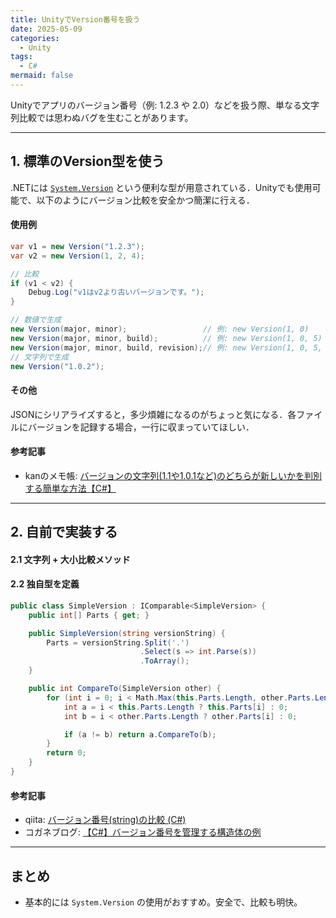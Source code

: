 ```yaml
---
title: UnityでVersion番号を扱う
date: 2025-05-09
categories: 
  - Unity
tags: 
  - C#
mermaid: false
---
```


Unityでアプリのバージョン番号（例: 1.2.3 や 2.0）などを扱う際、単なる文字列比較では思わぬバグを生むことがあります。


---
## 1. 標準のVersion型を使う 

.NETには [`System.Version`][MSDN: Version クラス] という便利な型が用意されている．Unityでも使用可能で、以下のようにバージョン比較を安全かつ簡潔に行える．


#### 使用例

```cs
var v1 = new Version("1.2.3");
var v2 = new Version(1, 2, 4);

// 比較
if (v1 < v2) {
    Debug.Log("v1はv2より古いバージョンです。");
}
```



```cs
// 数値で生成
new Version(major, minor);                 // 例: new Version(1, 0)
new Version(major, minor, build);          // 例: new Version(1, 0, 5)
new Version(major, minor, build, revision);// 例: new Version(1, 0, 5, 2)
// 文字列で生成
new Version("1.0.2");
```

#### その他
JSONにシリアライズすると，多少煩雑になるのがちょっと気になる．各ファイルにバージョンを記録する場合，一行に収まっていてほしい．


#### 参考記事
- kanのメモ帳: [バージョンの文字列(1.1や1.0.1など)のどちらが新しいかを判別する簡単な方法【C#】](https://kan-kikuchi.hatenablog.com/entry/System_Version)


---
## 2. 自前で実装する


#### 2.1 文字列 + 大小比較メソッド


#### 2.2 独自型を定義

```cs
public class SimpleVersion : IComparable<SimpleVersion> {
    public int[] Parts { get; }

    public SimpleVersion(string versionString) {
        Parts = versionString.Split('.')
                             .Select(s => int.Parse(s))
                             .ToArray();
    }

    public int CompareTo(SimpleVersion other) {
        for (int i = 0; i < Math.Max(this.Parts.Length, other.Parts.Length); i++) {
            int a = i < this.Parts.Length ? this.Parts[i] : 0;
            int b = i < other.Parts.Length ? other.Parts[i] : 0;

            if (a != b) return a.CompareTo(b);
        }
        return 0;
    }
}
```

#### 参考記事
- qiita: [バージョン番号(string)の比較 (C#)](https://qiita.com/tetr4lab/items/ae274554e2c13df85499)
- コガネブログ: [【C#】バージョン番号を管理する構造体の例](https://baba-s.hatenablog.com/entry/2023/10/13/095547)


--- 
## まとめ
- 基本的には `System.Version` の使用がおすすめ。安全で、比較も明快。



<!-- Link -->
[MSDN: Version クラス]: https://learn.microsoft.com/ja-jp/dotnet/api/system.version?view=net-8.0
